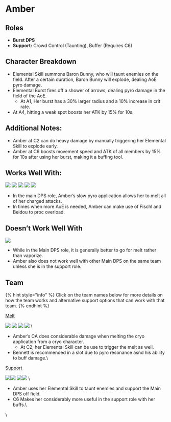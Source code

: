 # Amber

## Roles

* **Burst DPS**
* **Support:** Crowd Control (Taunting), Buffer (Requires C6)

## Character Breakdown

* Elemental Skill summons Baron Bunny, who will taunt enemies on the field. After a certain duration, Baron Bunny will explode, dealing AoE pyro damage.
* Elemental Burst fires off a shower of arrows, dealing pyro damage in the field of the AoE.
  * At A1, Her burst has a 30% larger radius and a 10% increase in crit rate.
* At A4, hitting a weak spot boosts her ATK by 15% for 10s.

## Additional Notes:

* Amber at C2 can do heavy damage by manually triggering her Elemental Skill to explode early.
* Amber at C6 boosts movement speed and ATK of all members by 15% for 10s after using her burst, making it a buffing tool.

## Works Well With:

![](../../.gitbook/assets/Element\_Anemo.webp) ![](../../.gitbook/assets/Element\_Cryo.webp) ![](../../.gitbook/assets/Element\_Electro.webp) ![](../../.gitbook/assets/Element\_Pyro.webp) ![](../../.gitbook/assets/Element\_Geo.webp)

* In the main DPS role, Amber’s slow pyro application allows her to melt all of her charged attacks.
* In times when more AoE is needed, Amber can make use of Fischl and Beidou to proc overload.

## Doesn’t Work Well With

![](../../.gitbook/assets/Element\_Hydro.webp)

* While in the Main DPS role, it is generally better to go for melt rather than vaporize.
* Amber also does not work well with other Main DPS on the same team unless she is in the support role.

## Team

{% hint style="info" %}
Click on the team names below for more details on how the team works and alternative support options that can work with that team.
{% endhint %}

[Melt](../../teams/melt.md)

![](../../.gitbook/assets/ui\_avataricon\_amber.png) ![](../../.gitbook/assets/UI\_AvatarIcon\_Kaeya.png) ![](../../.gitbook/assets/UI\_AvatarIcon\_Zhongli.png) ![](../../.gitbook/assets/UI\_AvatarIcon\_Bennett.png) \\

* Amber’s CA does considerable damage when melting the cryo application from a cryo character.
  * At C2, her Elemental Skill can be use to trigger the melt as well.
* Bennett is recommended in a slot due to pyro resonance asnd his ability to buff damage.\\

[Support](../../roles/support/)

![](../../.gitbook/assets/image%20\(1\).png)![](../../.gitbook/assets/ui\_avataricon\_amber.png) ![](../../.gitbook/assets/image%20\(2\)%20\(1\).png)![](../../.gitbook/assets/UI\_AvatarIcon\_Bennett.png) \\

* Amber uses her Elemental Skill to taunt enemies and support the Main DPS off field.
* C6 Makes her considerably more useful in the support role with her buffs.\\

\\
